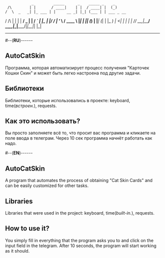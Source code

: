                 _         _____      _    _____ _    _       
     /\        | |       / ____|    | |  / ____| |  (_)      
    /  \  _   _| |_ ___ | |     __ _| |_| (___ | | ___ _ __  
   / /\ \| | | | __/ _ \| |    / _` | __|\___ \| |/ / | '_ \ 
  / ____ \ |_| | || (_) | |___| (_| | |_ ____) |   <| | | | |
 /_/    \_\__,_|\__\___/ \_____\__,_|\__|_____/|_|\_\_|_| |_|

---

#--(**RU**)------
## AutoCatSkin
Программа, которая автоматизирует процесс получения "Карточек Кошки Скин" и может быть легко настроена под другие задачи.
## Библиотеки
Библиотеки, которые использовались в проекте: keyboard, time(*встроен.*), requests.
## Как это использовать?
Вы просто заполняете всё то, что просит вас программа и кликаете на поле ввода в телеграм. Через 10 сек программа начнёт работать как надо. <br>

#--(**EN**)------
## AutoCatSkin
A program that automates the process of obtaining "Cat Skin Cards" and can be easily customized for other tasks.
## Libraries
Libraries that were used in the project: keyboard, time(*built-in.*), requests.
## How to use it?
You simply fill in everything that the program asks you to and click on the input field in the telegram. After 10 seconds, the program will start working as it should.
